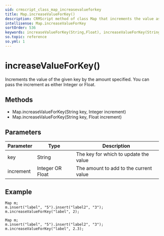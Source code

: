 ```yaml
---
uid: crmscript_class_map_increasevalueforkey
title: Map.increaseValueForKey()
description: CRMScript method of class Map that increments the value associated with the given key by the given amount
intellisense: Map.increaseValueForKey
sortOrder: 536
keywords: increaseValueForKey(String,Float), increaseValueForKey(String,Integer)
so.topic: reference
so.yml: 1
---
```


# increaseValueForKey()

Increments the value of the given key by the amount specified. You can pass the increment as either Integer or Float.

## Methods

* Map.increaseValueForKey(String key, Integer increment)
* Map.increaseValueForKey(String key, Float increment)

## Parameters

| Parameter | Type | Description |
|---|---|---|
| key | String | The key for which to update the value |
| increment | Integer OR<or> Float | The amount to add to the current value |

## Example

```crmscript
Map m;
m.insert("label", "5").insert("label2", "3");
m.increaseValueForKey("label", 2);
```

```crmscript
Map m;
m.insert("label", "5").insert("label2", "3");
m.increaseValueForKey("label", 2.3);
```
